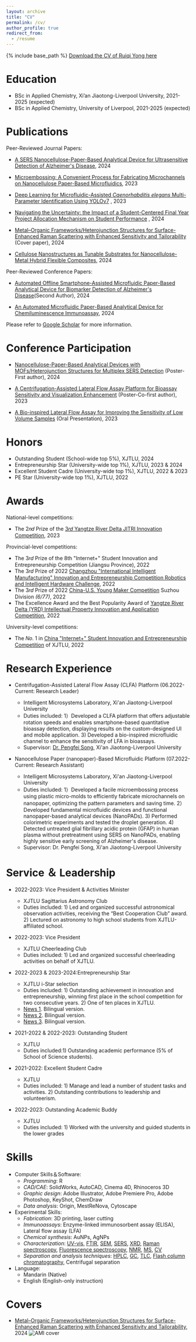```yaml
---
layout: archive
title: "CV"
permalink: /cv/
author_profile: true
redirect_from:
  - /resume
---
```


{% include base_path %}
[Download the CV of Ruiqi Yong here]()

Education
======
* BSc in Applied Chemistry, Xi’an Jiaotong-Liverpool University, 2021-2025 (expected) 
* BSc in Applied Chemistry, University of Liverpool, 2021-2025 (expected)

Publications
======
Peer-Reviewed Journal Papers:
* [A SERS Nanocellulose-Paper-Based Analytical Device for Ultrasensitive Detection of Alzheimer's Disease](https://ruiqiyong.github.io/publication/20240304), 2024

* [Microembossing: A Convenient Process for Fabricating Microchannels on Nanocellulose Paper-Based Microfluidics](https://ruiqiyong.github.io/publication/20231006), 2023

* [Deep Learning for Microfluidic-Assisted _Caenorhabditis elegans_ Multi-Parameter Identification Using YOLOv7](https://ruiqiyong.github.io/publication/20230629) , 2023

* [Navigating the Uncertainty: the Impact of a Student-Centered Final Year Project Allocation Mechanism on Student Performance](https://ruiqiyong.github.io/publication/20240618) , 2024

* [Metal–Organic Frameworks/Heterojunction Structures for Surface-Enhanced Raman Scattering with Enhanced Sensitivity and Tailorability](https://ruiqiyong.github.io/publication/20240408) (Cover paper), 2024

* [Cellulose Nanostructures as Tunable Substrates for Nanocellulose-Metal Hybrid Flexible Composites](https://ruiqiyong.github.io/publication/20240216), 2024

Peer-Reviewed Conference Papers:
* [Automated Offline Smartphone-Assisted Microfluidic Paper-Based Analytical Device for Biomarker Detection of Alzheimer's Disease](https://ruiqiyong.github.io/publication/202404301)(Second Author), 2024

* [An Automated Microfluidic Paper-Based Analytical Device for Chemiluminescence Immunoassay](https://ruiqiyong.github.io/publication/202404302), 2024

Please refer to [Google Scholar](https://scholar.google.com/citations?user=XYBjifMAAAAJ&hl=zh-CN) for more information.

Conference Participation
======
* [Nanocellulose-Paper-Based Analytical Devices with MOFs/Heterojunction Structures for Multiplex SERS Detection](https://enderhangyuan.github.io/publication/20240506) (Poster-First author), 2024

* [A Centrifugation-Assisted Lateral Flow Assay Platform for Bioassay Sensitivity and Visualization Enhancement](https://enderhangyuan.github.io/publication/202305101) (Poster-Co-first author), 2023

* [A Bio-inspired Lateral Flow Assay for Improving the Sensitivity of Low Volume Samples](https://enderhangyuan.github.io/publication/20230531) (Oral Presentation), 2023

Honors
======
* Outstanding Student (School-wide top 5%), XJTLU, 2024
* Entrepreneurship Star (University-wide top 1%), XJTLU, 2023 & 2024
* Excellent Student Cadre (University-wide top 1%), XJTLU, 2022 & 2023
* PE Star (University-wide top 1%), XJTLU, 2022    
 
Awards
======
National-level competitions:
* The 2𝑛𝑑 Prize of the [3𝑟𝑑 Yangtze River Delta JITRI Innovation Competition](https://mp.weixin.qq.com/s/JrIwJ4mau7RUwZTksQfefg), 2023

Provincial-level competitions:
* The 3𝑟𝑑 Prize of the 8th "Internet+" Student Innovation and Entrepreneurship Competition (Jiangsu Province), 2022
* The 3𝑟𝑑 Prize of 2022 [Changzhou "International Intelligent Manufacturing" Innovation and Entrepreneurship Competition Robotics and Intelligent Hardware Challenge](http://www.changzhou.gov.cn/ns_news/795165231605032), 2022
* The 3𝑟𝑑 Prize of 2022 [China-U.S. Young Maker Competition](https://www.eol.cn/html/lx/maker/index.shtml) Suzhou Division _(6/77)_, 2022
* The Excellence Award and the Best Popularity Award of [Yangtze River Delta (YRD) Intellectual Property Innovation and Application Competition](http://www.xjtlu-ttc.com/ip-competition), 2022

University-level competitions:
* The 𝑁𝑜. 1 in [China "Internet+" Student Innovation and Entrepreneurship Competition](https://cy.ncss.cn/en/) of XJTLU, 2022
                       
Research Experience
======
* Centrifugation-Assisted Lateral Flow Assay (CLFA) Platform (06.2022-Current: Research Leader)
  * Intelligent Microsystems Laboratory, Xi'an Jiaotong-Liverpool University
  * Duties included: 1）Developed a CLFA platform that offers adjustable rotation speeds and enables smartphone-based quantitative bioassay detection, displaying results on the custom-designed UI and mobile application. 3) Developed a bio-inspired microfluidic channel to enhance the sensitivity of LFA in bioassays.
  * Supervisor: [Dr. Pengfei Song](https://www.xjtlu.edu.cn/en/departments/academic-departments/mechatronics-and-robotics/staff/pengfei-song), Xi'an Jiaotong-Liverpool University

* Nanocellulose Paper (nanopaper)-Based Microfluidic Platform (07.2022-Current: Research Assistant)
  * Intelligent Microsystems Laboratory, Xi'an Jiaotong-Liverpool University
  * Duties included: 1）Developed a facile microembossing process using plastic micro-molds to efficiently fabricate microchannels on nanopaper, optimizing the pattern parameters and saving time. 2）Developed fundamental microfluidic devices and functional nanopaper-based analytical devices (NanoPADs). 3) Performed colorimetric experiments and tested the droplet generation. 4) Detected untreated glial fibrillary acidic protein (GFAP) in human plasma without pretreatment using SERS on NanoPADs, enabling highly sensitive early screening of Alzheimer's disease.
  * Supervisor: Dr. Pengfei Song, Xi'an Jiaotong-Liverpool University

Service ＆ Leadership
======
* 2022-2023: Vice President & Activities Minister
  * XJTLU Sagittarius Astronomy Club
  * Duties included: 1) Led and organized successful astronomical observation activities, receiving the “Best Cooperation Club” award. 2) Lectured on astronomy to high school students from XJTLU-affiliated school.

* 2022-2023: Vice President
  * XJTLU Cheerleading Club
  * Duties included: 1) Led and organized successful cheerleading activities on behalf of XJTLU.

* 2022-2023 & 2023-2024:Entrepreneurship Star
  * XJTLU i-Star selection
  * Duties included: 1) Outstanding achievement in innovation and entrepreneurship, winning first place in the school competition for two consecutive years. 2) One of ten places in XJTLU.
  * [News 1](https://mp.weixin.qq.com/s/iyPLAfKzVgRNPapVv8u65g). Bilingual version.
  * [News 2](https://mp.weixin.qq.com/s/BmSW1Vp97E-suBTxmcwHpA). Bilingual version.
  * [News 3](https://mp.weixin.qq.com/s/DHjxM-LZK1d6xDiX8OLL-g). Bilingual version.

* 2021-2022 & 2022-2023: Outstanding Student
  * XJTLU
  * Duties included:1) Outstanding academic performance (5% of School of Science students).

* 2021-2022: Excellent Student Cadre
  * XJTLU
  * Duties included: 1) Manage and lead a number of student tasks and activities. 2) Outstanding contributions to leadership and volunteerism.

* 2022-2023: Outstanding Academic Buddy
  * XJTLU
  * Duties included: 1) Worked with the university and guided students in the lower grades

Skills
======
* Computer Skills＆Software:
  * _Programming_: R
  * _CAD/CAE_: SolidWorks, AutoCAD, Cinema 4D, Rhinoceros 3D
  * _Graphic design_: Adobe Illustrator, Adobe Premiere Pro, Adobe Photoshop, KeyShot, ChemDraw
  * _Data analysis_: Origin, MestReNova, Cytoscape
* Experimental Skills:
  * _Fabrication_: 3D printing, laser cutting
  * _Immunoassays_: Enzyme-linked immunosorbent assay (ELISA), Lateral flow assay (LFA)
  * _Chemical synthesis_: AuNPs, AgNPs
  * _Characterization_: [UV-vis](https://en.wikipedia.org/wiki/Ultraviolet%E2%80%93visible_spectroscopy), [FTIR](https://en.wikipedia.org/wiki/Fourier-transform_infrared_spectroscopy), [SEM](https://en.wikipedia.org/wiki/Scanning_electron_microscope), [SERS](https://en.wikipedia.org/wiki/Surface-enhanced_Raman_spectroscopy), [XRD](https://en.wikipedia.org/wiki/X-ray_crystallography), [Raman spectroscopy](https://en.wikipedia.org/wiki/Raman_spectroscopy), [Fluorescence spectroscopy](https://en.wikipedia.org/wiki/Fluorescence_spectroscopy), [NMR](https://en.wikipedia.org/wiki/Nuclear_magnetic_resonance), [MS](https://en.wikipedia.org/wiki/Mass_spectrometry), [CV](https://en.wikipedia.org/wiki/Cyclic_voltammetry)
  * _Separation and analysis techniques_: [HPLC](https://en.wikipedia.org/wiki/High-performance_liquid_chromatography), [GC](https://en.wikipedia.org/wiki/Gas_chromatography), [TLC](https://en.wikipedia.org/wiki/Thin-layer_chromatography), [Flash column chromatography](https://en.wikipedia.org/wiki/Column_chromatography), Centrifugal separation
* Language:
  * Mandarin (Native)
  * English (English-only instruction)

Covers
======
* [Metal–Organic Frameworks/Heterojunction Structures for Surface-Enhanced Raman Scattering with Enhanced Sensitivity and Tailorability](https://enderhangyuan.github.io/publication/20240408), 2024
![AMI cover](https://github.com/EnderHangYuan/EnderHangYuan.github.io/assets/98693538/ad898bb5-7441-4677-bf2d-d5154125c465)
